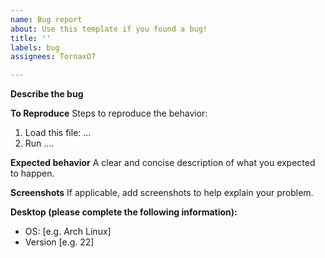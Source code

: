 ```yaml
---
name: Bug report
about: Use this template if you found a bug!
title: ''
labels: bug
assignees: TornaxO7

---
```


**Describe the bug**
<!-- A clear and concise description of what the bug is. -->

**To Reproduce**
Steps to reproduce the behavior:
1. Load this file: ...
2. Run ....

**Expected behavior**
A clear and concise description of what you expected to happen.

**Screenshots**
If applicable, add screenshots to help explain your problem.

**Desktop (please complete the following information):**
 - OS: [e.g. Arch Linux]
 - Version [e.g. 22]
